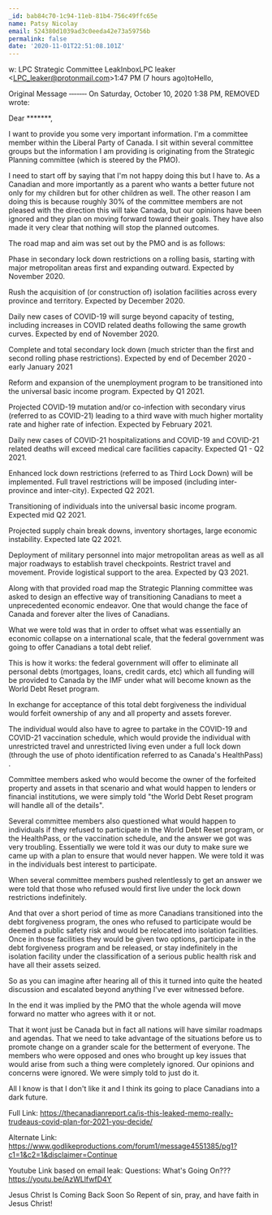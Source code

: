 ```yaml
---
_id: bab84c70-1c94-11eb-81b4-756c49ffc65e
name: Patsy Nicolay
email: 524380d1039ad3c0eeda42e73a59756b
permalink: false
date: '2020-11-01T22:51:08.101Z'
---
```

w: LPC Strategic Committee LeakInboxLPC leaker <‪LPC_leaker@protonmail.com‬>1:47 PM (7 hours ago)toHello,

Original Message ‐‐‐‐‐‐‐ On Saturday, October 10, 2020 1:38 PM, REMOVED <REMOVED> wrote:

Dear *******,

I want to provide you some very important information. I'm a committee member within the Liberal Party of Canada. I sit within several committee groups but the information I am providing is originating from the Strategic Planning committee (which is steered by the PMO).

I need to start off by saying that I'm not happy doing this but I have to. As a Canadian and more importantly as a parent who wants a better future not only for my children but for other children as well. The other reason I am doing this is because roughly 30% of the committee members are not pleased with the direction this will take Canada, but our opinions have been ignored and they plan on moving forward toward their goals. They have also made it very clear that nothing will stop the planned outcomes.

The road map and aim was set out by the PMO and is as follows:

Phase in secondary lock down restrictions on a rolling basis, starting with major metropolitan areas first and expanding outward. Expected by November 2020.

Rush the acquisition of (or construction of) isolation facilities across every province and territory. Expected by December 2020.

Daily new cases of COVID-19 will surge beyond capacity of testing, including increases in COVID related deaths following the same growth curves. Expected by end of November 2020.

Complete and total secondary lock down (much stricter than the first and second rolling phase restrictions). Expected by end of December 2020 - early January 2021

Reform and expansion of the unemployment program to be transitioned into the universal basic income program. Expected by Q1 2021.

Projected COVID-19 mutation and/or co-infection with secondary virus (referred to as COVID-21) leading to a third wave with much higher mortality rate and higher rate of infection. Expected by February 2021.

Daily new cases of COVID-21 hospitalizations and COVID-19 and COVID-21 related deaths will exceed medical care facilities capacity. Expected Q1 - Q2 2021.

Enhanced lock down restrictions (referred to as Third Lock Down) will be implemented. Full travel restrictions will be imposed (including inter-province and inter-city). Expected Q2 2021.

Transitioning of individuals into the universal basic income program. Expected mid Q2 2021.

Projected supply chain break downs, inventory shortages, large economic instability. Expected late Q2 2021.

Deployment of military personnel into major metropolitan areas as well as all major roadways to establish travel checkpoints. Restrict travel and movement. Provide logistical support to the area. Expected by Q3 2021.

Along with that provided road map the Strategic Planning committee was asked to design an effective way of transitioning Canadians to meet a unprecedented economic endeavor. One that would change the face of Canada and forever alter the lives of Canadians.

What we were told was that in order to offset what was essentially an economic collapse on a international scale, that the federal government was going to offer Canadians a total debt relief.

This is how it works: the federal government will offer to eliminate all personal debts (mortgages, loans, credit cards, etc) which all funding will be provided to Canada by the IMF under what will become known as the World Debt Reset program.

In exchange for acceptance of this total debt forgiveness the individual would forfeit ownership of any and all property and assets forever.

The individual would also have to agree to partake in the COVID-19 and COVID-21 vaccination schedule, which would provide the individual with unrestricted travel and unrestricted living even under a full lock down (through the use of photo identification referred to as Canada's HealthPass) .

Committee members asked who would become the owner of the forfeited property and assets in that scenario and what would happen to lenders or financial institutions, we were simply told "the World Debt Reset program will handle all of the details".

Several committee members also questioned what would happen to individuals if they refused to participate in the World Debt Reset program, or the HealthPass, or the vaccination schedule, and the answer we got was very troubling. Essentially we were told it was our duty to make sure we came up with a plan to ensure that would never happen. We were told it was in the individuals best interest to participate.

When several committee members pushed relentlessly to get an answer we were told that those who refused would first live under the lock down restrictions indefinitely.

And that over a short period of time as more Canadians transitioned into the debt forgiveness program, the ones who refused to participate would be deemed a public safety risk and would be relocated into isolation facilities. Once in those facilities they would be given two options, participate in the debt forgiveness program and be released, or stay indefinitely in the isolation facility under the classification of a serious public health risk and have all their assets seized.

So as you can imagine after hearing all of this it turned into quite the heated discussion and escalated beyond anything I've ever witnessed before.

In the end it was implied by the PMO that the whole agenda will move forward no matter who agrees with it or not.

That it wont just be Canada but in fact all nations will have similar roadmaps and agendas. That we need to take advantage of the situations before us to promote change on a grander scale for the betterment of everyone. The members who were opposed and ones who brought up key issues that would arise from such a thing were completely ignored. Our opinions and concerns were ignored. We were simply told to just do it.

All I know is that I don't like it and I think its going to place Canadians into a dark future.

Full Link: https://thecanadianreport.ca/is-this-leaked-memo-really-trudeaus-covid-plan-for-2021-you-decide/

Alternate Link: https://www.godlikeproductions.com/forum1/message4551385/pg1?c1=1&c2=1&disclaimer=Continue

Youtube Link based on email leak: Questions: What's Going On??? https://youtu.be/AzWLlfwfD4Y

Jesus Christ Is Coming Back Soon So Repent of sin, pray, and have faith in Jesus Christ!
